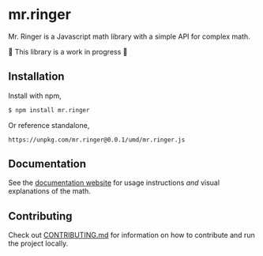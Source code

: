 # mr.ringer

Mr. Ringer is a Javascript math library with a simple API for complex math.

🚧 This library is a work in progress 🚧

## Installation

Install with npm,

```sh
$ npm install mr.ringer
```

Or reference standalone,

```
https://unpkg.com/mr.ringer@0.0.1/umd/mr.ringer.js
```

## Documentation

See the [documentation website](https://google.com) for usage instructions _and_ visual explanations of the math.

## Contributing

Check out [CONTRIBUTING.md](./CONTRIBUTING.md) for information on how to contribute and run the project locally.
